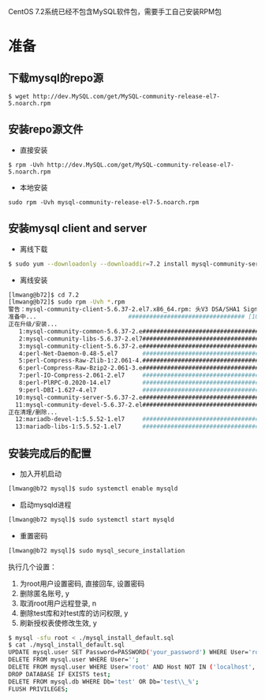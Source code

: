 

CentOS 7.2系统已经不包含MySQL软件包，需要手工自己安装RPM包

# 准备
## 下载mysql的repo源
```
$ wget http://dev.MySQL.com/get/MySQL-community-release-el7-5.noarch.rpm
```

## 安装repo源文件
- 直接安装
```
$ rpm -Uvh http://dev.MySQL.com/get/MySQL-community-release-el7-5.noarch.rpm

```
- 本地安装
```
sudo rpm -Uvh mysql-community-release-el7-5.noarch.rpm
```

## 安装mysql client and server
- 离线下载 
```sh
$ sudo yum --downloadonly --downloaddir=7.2 install mysql-community-server mysql-community-client
```

- 离线安装
```sh
[lmwang@b72]$ cd 7.2 
[lmwang@b72]$ sudo rpm -Uvh *.rpm
警告：mysql-community-client-5.6.37-2.el7.x86_64.rpm: 头V3 DSA/SHA1 Signature, 密钥 ID 5072e1f5: NOKEY
准备中...                          ################################# [100%]
正在升级/安装...
   1:mysql-community-common-5.6.37-2.e################################# [  8%]
   2:mysql-community-libs-5.6.37-2.el7################################# [ 15%]
   3:mysql-community-client-5.6.37-2.e################################# [ 23%]
   4:perl-Net-Daemon-0.48-5.el7       ################################# [ 31%]
   5:perl-Compress-Raw-Zlib-1:2.061-4.################################# [ 38%]
   6:perl-Compress-Raw-Bzip2-2.061-3.e################################# [ 46%]
   7:perl-IO-Compress-2.061-2.el7     ################################# [ 54%]
   8:perl-PlRPC-0.2020-14.el7         ################################# [ 62%]
   9:perl-DBI-1.627-4.el7             ################################# [ 69%]
  10:mysql-community-server-5.6.37-2.e################################# [ 77%]
  11:mysql-community-devel-5.6.37-2.el################################# [ 85%]
正在清理/删除...
  12:mariadb-devel-1:5.5.52-1.el7     ################################# [ 92%]
  13:mariadb-libs-1:5.5.52-1.el7      ################################# [100%]
```

## 安装完成后的配置
- 加入开机启动
```sh
[lmwang@b72 mysql]$ sudo systemctl enable mysqld
```

- 启动mysqld进程 
```sh
[lmwang@b72 mysql]$ sudo systemctl start mysqld

```

- 重置密码
```sh
[lmwang@b72 mysql]$ sudo mysql_secure_installation
```
执行几个设置：
1. 为root用户设置密码, 直接回车, 设置密码
2. 删除匿名账号, y
3. 取消root用户远程登录, n
4. 删除test库和对test库的访问权限, y
5. 刷新授权表使修改生效, y

```sh
$ mysql -sfu root < ./mysql_install_default.sql
$ cat ./mysql_install_default.sql
UPDATE mysql.user SET Password=PASSWORD('your_password') WHERE User='root';
DELETE FROM mysql.user WHERE User='';
DELETE FROM mysql.user WHERE User='root' AND Host NOT IN ('localhost', '127.0.0.1', '::1');
DROP DATABASE IF EXISTS test;
DELETE FROM mysql.db WHERE Db='test' OR Db='test\\_%';
FLUSH PRIVILEGES;
```






